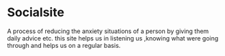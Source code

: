 # Socialsite
A process of reducing the anxiety situations of a person by giving them daily advice etc.
this site helps us in listening us ,knowing what were going through and helps us on a regular basis.
